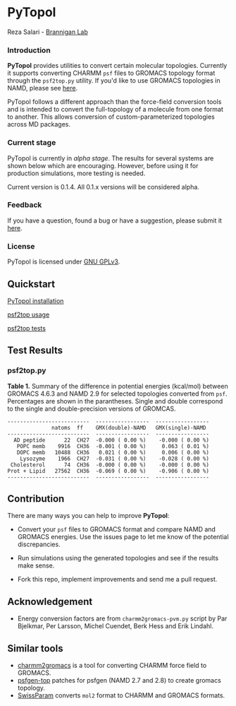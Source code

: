 # PyTopol

Reza Salari - [Brannigan Lab](http://branniganlab.org)

### Introduction

**PyTopol** provides utilities to convert certain molecular topologies.
Currently it supports converting CHARMM `psf` files
to GROMACS topology format through the `psf2top.py` utility. If you'd like
to use GROMACS topologies in NAMD, please see
[here](http://www.ks.uiuc.edu/Research/namd/2.9/ug/node14.html).

PyTopol follows a different approach than the force-field conversion tools and
is intended to convert the full-topology of a molecule from one format to
another. This allows conversion of custom-parameterized topologies across
MD packages.


### Current stage
PyTopol is currently in *alpha stage*. The results for several
systems are shown below which are encouraging. However, before using it for
production simulations, more testing is needed.

Current version is 0.1.4. All 0.1.x versions will be considered alpha.


### Feedback
If you have a question, found a bug or have a suggestion, please submit it
[here](http://github.com/resal81/pytopol/issues).

### License
PyTopol is licensed under [GNU GPLv3](http://www.gnu.org/licenses/gpl.html).



## Quickstart

[PyTopol installation](https://github.com/resal81/PyTopol/wiki/PyTopol-Installation)

[psf2top usage](https://github.com/resal81/PyTopol/wiki/psf2top-Usage)

[psf2top tests](https://github.com/resal81/PyTopol/wiki/psf2top-Tests)

## Test Results

### psf2top.py

**Table 1.** Summary of the difference in potential energies (kcal/mol) between GROMACS 4.6.3 and NAMD 2.9 for
selected topologies converted from `psf`.  Percentages are shown in the parantheses. Single and double correspond to
the single and double-precision versions of GROMCAS.
```
--------------------------  -----------------  -----------------
              natoms  ff    GMX(double)-NAMD   GMX(single)-NAMD
--------------------------  -----------------  -----------------
  AD peptide      22  CH27  -0.000 ( 0.00 %)    -0.000 ( 0.00 %)
   POPC memb    9916  CH36  -0.001 ( 0.00 %)     0.063 ( 0.01 %)
   DOPC memb   10488  CH36   0.021 ( 0.00 %)     0.006 ( 0.00 %)
    Lysozyme    1966  CH27  -0.031 ( 0.00 %)    -0.028 ( 0.00 %)
 Cholesterol      74  CH36  -0.000 ( 0.00 %)    -0.000 ( 0.00 %)
Prot + Lipid   27562  CH36  -0.069 ( 0.00 %)    -0.906 ( 0.00 %)
--------------------------  -----------------  -----------------
```


## Contribution
There are many ways you can help to improve **PyTopol**:

* Convert your `psf` files to GROMACS format and compare NAMD and GROMACS energies.
  Use the issues page to let me know of the potential discrepancies.

* Run simulations using the generated topologies and see if the results make sense.

* Fork this repo, implement improvements and send me a pull request.


## Acknowledgement
* Energy conversion factors are from `charmm2gromacs-pvm.py` script by Par Bjelkmar,
Per Larsson, Michel Cuendet, Berk Hess and Erik Lindahl.

## Similar tools
* [charmm2gromacs](http://www.gromacs.org/@api/deki/files/185/=charmm2gromacs-pvm.py)
  is a tool for converting CHARMM force field to GROMACS.
* [psfgen-top](https://github.com/benlabs/psfgen-top) patches for psfgen (NAMD 2.7 and 2.8)
  to create gromacs topology.
* [SwissParam](http://www.swissparam.ch/) converts `mol2` format to CHARMM and GROMACS
  formats.



